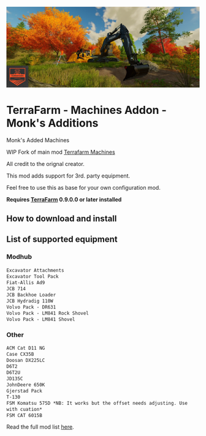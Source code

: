 ![Header](./assets/header.webp)

# TerraFarm - Machines Addon - Monk's Additions

Monk's Added Machines

WIP Fork of main mod [Terrafarm Machines](https://github.com/scfmod/FS25_TerraFarmMachines) 

All credit to the orignal creator.

This mod adds support for 3rd. party equipment.

Feel free to use this as base for your own configuration mod.

**Requires [TerraFarm](https://github.com/scfmod/FS25_TerraFarm) 0.9.0.0 or later installed**

## How to download and install


## List of supported equipment

### Modhub

```
Excavator Attachments
Excavator Tool Pack
Fiat-Allis Ad9
JCB 714
JCB Backhoe Loader
JCB Hydradig 110W
Volvo Pack - DR631
Volvo Pack - LM841 Rock Shovel
Volvo Pack - LM841 Shovel
```

### Other

```
ACM Cat D11 NG
Case CX35B
Doosan DX225LC
D6T2
D6T2U
JD135C
JohnDeere 650K
Gjerstad Pack
T-130
FSM Komatsu 575D *NB: It works but the offset needs adjusting. Use with cuation*
FSM CAT 6015B
```

Read the full mod list [here](./MODS.md).

